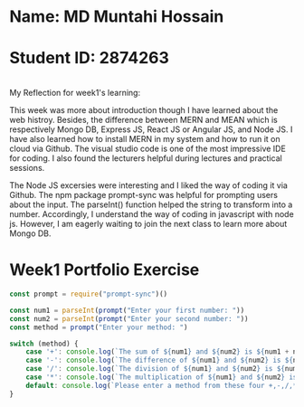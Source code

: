 # Name: MD Muntahi Hossain  
# Student ID: 2874263
<br>
My Reflection for week1's learning:

This week was more about introduction though I have learned about the web histroy. 
Besides, the difference between MERN and MEAN which is respectively Mongo DB, Express JS, React JS or Angular JS, and Node JS.
I have also learned how to install MERN in my system and how to run it on cloud via Github. The visual studio code is one of the most impressive IDE for coding. I also found the lecturers helpful during lectures and practical sessions.

The Node JS excersies were interesting and I liked the way of coding it via Github. 
The npm package prompt-sync was helpful for prompting users about the input. 
The parseInt() function helped the string to transform into a number.
Accordingly, I understand the way of coding in javascript with node js. 
However, I am eagerly waiting to join the next class to learn more about Mongo DB.


# Week1 Portfolio Exercise
```javascript
const prompt = require("prompt-sync")()

const num1 = parseInt(prompt("Enter your first number: "))
const num2 = parseInt(prompt("Enter your second number: "))
const method = prompt("Enter your method: ")

switch (method) {
    case '+': console.log(`The sum of ${num1} and ${num2} is ${num1 + num2}`);break;
    case '-': console.log(`The difference of ${num1} and ${num2} is ${num1 - num2}`);break;
    case '/': console.log(`The division of ${num1} and ${num2} is ${num1 / num2}`);break;
    case '*': console.log(`The multiplication of ${num1} and ${num2} is ${num1 * num2}`);break;
    default: console.log(`Please enter a method from these four +,-,/,*`); 
}
```

